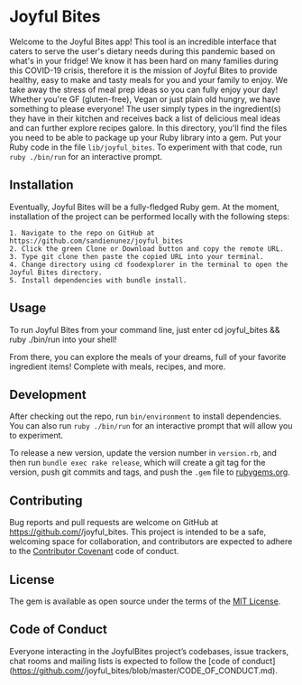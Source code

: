 # Joyful Bites

Welcome to the Joyful Bites app! This tool is an incredible interface that caters to serve the user's dietary needs during this pandemic based on what's in your fridge! We know it has been hard on many families during this COVID-19 crisis, therefore it is the mission of Joyful Bites to provide healthy, easy to make and tasty meals for you and your family to enjoy. We take away the stress of meal prep ideas so you can fully enjoy your day! Whether you're GF (gluten-free), Vegan or just plain old hungry, we have something to please everyone! The user simply types in the ingredient(s) they have in their kitchen and receives back a list of delicious meal ideas and can further explore recipes galore. In this directory, you'll find the files you need to be able to package up your Ruby library into a gem. Put your Ruby code in the file `lib/joyful_bites`. To experiment with that code, run `ruby ./bin/run` for an interactive prompt. 


## Installation
Eventually, Joyful Bites will be a fully-fledged Ruby gem. At the moment, installation of the project can be performed locally with the following steps:

    1. Navigate to the repo on GitHub at https://github.com/sandienunez/joyful_bites
    2. Click the green Clone or Download button and copy the remote URL.
    3. Type git clone then paste the copied URL into your terminal.
    4. Change directory using cd foodexplorer in the terminal to open the Joyful Bites directory.
    5. Install dependencies with bundle install.

## Usage

To run Joyful Bites from your command line, just enter cd joyful_bites && ruby ./bin/run into your shell!

From there, you can explore the meals of your dreams, full of your favorite ingredient items! Complete with meals, recipes, and more.

## Development

After checking out the repo, run `bin/environment` to install dependencies. You can also run `ruby ./bin/run` for an interactive prompt that will allow you to experiment.

To release a new version, update the version number in `version.rb`, and then run `bundle exec rake release`, which will create a git tag for the version, push git commits and tags, and push the `.gem` file to [rubygems.org](https://rubygems.org).

## Contributing

Bug reports and pull requests are welcome on GitHub at https://github.com/<github username>/joyful_bites. This project is intended to be a safe, welcoming space for collaboration, and contributors are expected to adhere to the [Contributor Covenant](http://contributor-covenant.org) code of conduct.

## License

The gem is available as open source under the terms of the [MIT License](https://opensource.org/licenses/MIT).

## Code of Conduct

Everyone interacting in the JoyfulBites project’s codebases, issue trackers, chat rooms and mailing lists is expected to follow the [code of conduct](https://github.com/<github username>/joyful_bites/blob/master/CODE_OF_CONDUCT.md).

